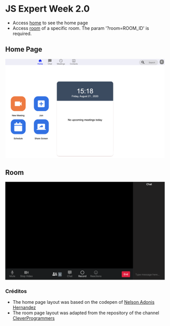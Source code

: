 # JS Expert Week 2.0

- Access [home](./pages/home/index.html) to see the home page
- Access [room](./page/room/index.html) of a specific room. The param '?room=ROOM_ID' is required.

## Home Page

![home page](./prints/home.png)

## Room

![room](./prints/room.png)

### Créditos

- The home page layout was based on the codepen of [Nelson Adonis Hernandez
](https://codepen.io/nelsonher019/pen/eYZBqOm)
-  The room page layout was adapted from the repository of the channel [CleverProgrammers](https://github.com/CleverProgrammers/nodejs-zoom-clone/blob/master/views/room.ejs)